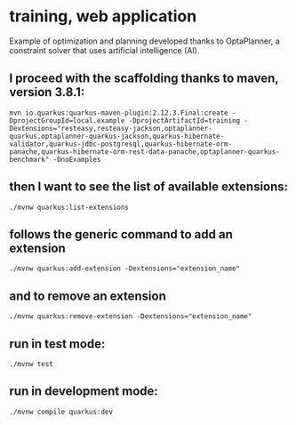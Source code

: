 # training,  web application

Example of optimization and planning developed thanks to OptaPlanner, a constraint solver that uses artificial intelligence (AI).

## I proceed with the scaffolding thanks to maven, version 3.8.1:

```shell
mvn io.quarkus:quarkus-maven-plugin:2.12.3.Final:create -DprojectGroupId=local.example -DprojectArtifactId=training -Dextensions="resteasy,resteasy-jackson,optaplanner-quarkus,optaplanner-quarkus-jackson,quarkus-hibernate-validator,quarkus-jdbc-postgresql,quarkus-hibernate-orm-panache,quarkus-hibernate-orm-rest-data-panache,optaplanner-quarkus-benchmark" -DnoExamples
```

## then I want to see the list of available extensions:

```shell
./mvnw quarkus:list-extensions
```

## follows the generic command to add an extension

```shell
./mvnw quarkus:add-extension -Dextensions="extension_name"
```

## and to remove an extension

```shell
./mvnw quarkus:remove-extension -Dextensions="extension_name"
```

## run in test mode:

```shell
./mvnw test
```

## run in development mode:

```shell
./mvnw compile quarkus:dev
```
